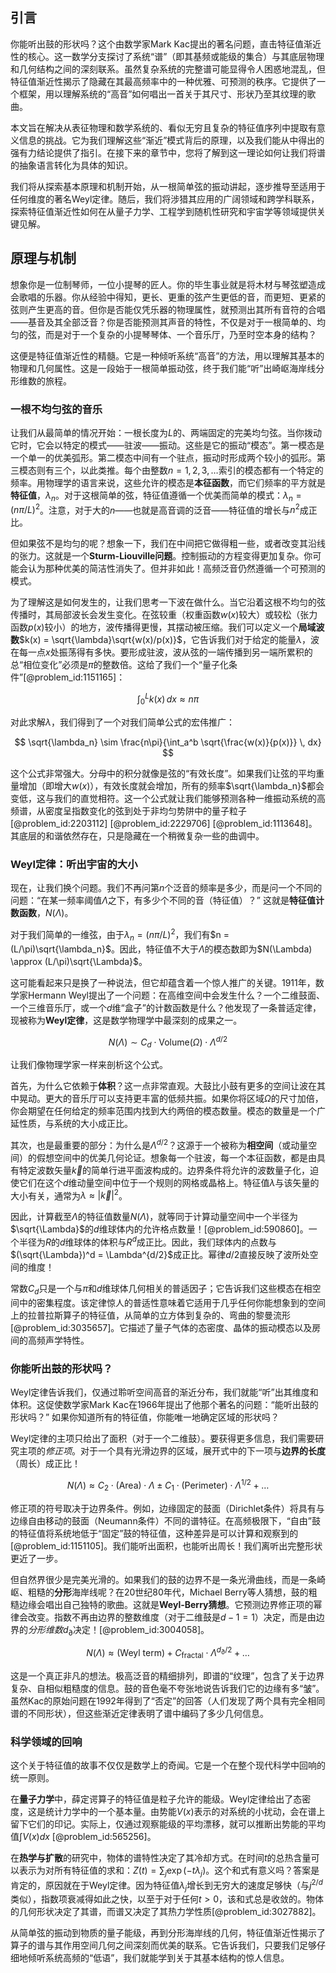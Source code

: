 ## 引言
你能听出鼓的形状吗？这个由数学家Mark Kac提出的著名问题，直击特征值渐近性的核心。这一数学分支探讨了系统“谱”（即其基频或能级的集合）与其底层物理和几何结构之间的深刻联系。虽然复杂系统的完整谱可能显得令人困惑地混乱，但特征值渐近性揭示了隐藏在其最高频率中的一种优雅、可预测的秩序。它提供了一个框架，用以理解系统的“高音”如何唱出一首关于其尺寸、形状乃至其纹理的歌曲。

本文旨在解决从表征物理和数学系统的、看似无穷且复杂的特征值序列中提取有意义信息的挑战。它为我们理解这些“渐近”模式背后的原理，以及我们能从中得出的强有力结论提供了指引。在接下来的章节中，您将了解到这一理论如何让我们将谱的抽象语言转化为具体的知识。

我们将从探索基本原理和机制开始，从一根简单弦的振动讲起，逐步推导至适用于任何维度的著名Weyl定律。随后，我们将涉猎其应用的广阔领域和跨学科联系，探索特征值渐近性如何在从量子力学、工程学到随机性研究和宇宙学等领域提供关键见解。

## 原理与机制

想象你是一位制琴师，一位小提琴的匠人。你的毕生事业就是将木材与琴弦塑造成会歌唱的乐器。你从经验中得知，更长、更重的弦产生更低的音，而更短、更紧的弦则产生更高的音。但你是否能仅凭乐器的物理属性，就预测出其所有音符的合唱——基音及其全部泛音？你是否能预测其声音的特性，不仅是对于一根简单的、均匀的弦，而是对于一个复杂的小提琴琴体、一个音乐厅，乃至时空本身的结构？

这便是特征值渐近性的精髓。它是一种倾听系统“高音”的方法，用以理解其基本的物理和几何属性。这是一段始于一根简单振动弦，终于我们能“听”出崎岖海岸线分形维数的旅程。

### 一根不均匀弦的音乐

让我们从最简单的情况开始：一根长度为$L$的、两端固定的完美均匀弦。当你拨动它时，它会以特定的模式——驻波——振动。这些是它的振动“模态”。第一模态是一个单一的优美弧形。第二模态中间有一个驻点，振动时形成两个较小的弧形。第三模态则有三个，以此类推。每个由整数$n=1, 2, 3, \dots$索引的模态都有一个特定的频率。用物理学的语言来说，这些允许的模态是**本征函数**，而它们频率的平方就是**特征值**，$\lambda_n$。对于这根简单的弦，特征值遵循一个优美而简单的模式：$\lambda_n = (n\pi/L)^2$。注意，对于大的$n$——也就是高音调的泛音——特征值的增长与$n^2$成正比。

但如果弦不是均匀的呢？想象一下，我们在中间把它做得粗一些，或者改变其沿线的张力。这就是一个**Sturm-Liouville问题**。控制振动的方程变得更加复杂。你可能会认为那种优美的简洁性消失了。但并非如此！高频泛音仍然遵循一个可预测的模式。

为了理解这是如何发生的，让我们思考一下波在做什么。当它沿着这根不均匀的弦传播时，其局部波长会发生变化。在弦较重（权重函数$w(x)$较大）或较松（张力函数$p(x)$较小）的地方，波传播得更慢，其摆动被压缩。我们可以定义一个**局域波数**$k(x) = \sqrt{\lambda}\sqrt{w(x)/p(x)}$，它告诉我们对于给定的能量$\lambda$，波在每一点$x$处振荡得有多快。要形成驻波，波从弦的一端传播到另一端所累积的总“相位变化”必须是$\pi$的整数倍。这给了我们一个“量子化条件”[@problem_id:1151165]：

$$ \int_0^L k(x) \,dx \approx n\pi $$

对此求解$\lambda$，我们得到了一个对我们简单公式的宏伟推广：

$$ \sqrt{\lambda_n} \sim \frac{n\pi}{\int_a^b \sqrt{\frac{w(x)}{p(x)}} \, dx} $$

这个公式非常强大。分母中的积分就像是弦的“有效长度”。如果我们让弦的平均重量增加（即增大$w(x)$），有效长度就会增加，所有的频率$\sqrt{\lambda_n}$都会变低，这与我们的直觉相符。这一个公式就让我们能够预测各种一维振动系统的高频谱，从密度呈指数变化的弦到处于非均匀势阱中的量子粒子[@problem_id:2203112] [@problem_id:2229706] [@problem_id:1113648]。其底层的和谐依然存在，只是隐藏在一个稍微复杂一些的曲调中。

### Weyl定律：听出宇宙的大小

现在，让我们换个问题。我们不再问第$n$个泛音的频率是多少，而是问一个不同的问题：“在某一频率阈值$\Lambda$之下，有多少个不同的音（特征值）？” 这就是**特征值计数函数**，$N(\Lambda)$。

对于我们简单的一维弦，由于$\lambda_n = (n\pi/L)^2$，我们有$n = (L/\pi)\sqrt{\lambda_n}$。因此，特征值不大于$\Lambda$的模态数即为$N(\Lambda) \approx (L/\pi)\sqrt{\Lambda}$。

这可能看起来只是换了一种说法，但它却蕴含着一个惊人推广的关键。1911年，数学家Hermann Weyl提出了一个问题：在高维空间中会发生什么？一个二维鼓面、一个三维音乐厅，或一个$d$维“盒子”的计数函数是什么？他发现了一条普适定律，现被称为**Weyl定律**，这是数学物理学中最深刻的成果之一。

$$ N(\Lambda) \sim C_d \cdot \text{Volume}(\Omega) \cdot \Lambda^{d/2} $$

让我们像物理学家一样来剖析这个公式。

首先，为什么它依赖于**体积**？这一点非常直观。大鼓比小鼓有更多的空间让波在其中晃动。更大的音乐厅可以支持更丰富的低频共振。如果你将区域$\Omega$的尺寸加倍，你会期望在任何给定的频率范围内找到大约两倍的模态数量。模态的数量是一个广延性质，与系统的大小成正比。

其次，也是最重要的部分：为什么是$\Lambda^{d/2}$？这源于一个被称为**相空间**（或动量空间）的假想空间中的优美几何论证。想象每一个驻波，每一个本征函数，都是由具有特定波数矢量$\vec{k}$的简单行进平面波构成的。边界条件将允许的波数量子化，迫使它们在这个$d$维动量空间中位于一个规则的网格或晶格上。特征值$\lambda$与该矢量的大小有关，通常为$\lambda \approx |\vec{k}|^2$。

因此，计算截至$\Lambda$的特征值数量$N(\Lambda)$，就等同于计算动量空间中一个半径为$\sqrt{\Lambda}$的$d$维球体内的允许格点数量！[@problem_id:590860]。一个半径为$R$的$d$维球体的体积与$R^d$成正比。因此，我们球体内的点数与$(\sqrt{\Lambda})^d = \Lambda^{d/2}$成正比。幂律$d/2$直接反映了波所处空间的维度！

常数$C_d$只是一个与$\pi$和$d$维球体几何相关的普适因子；它告诉我们这些模态在相空间中的密集程度。该定律惊人的普适性意味着它适用于几乎任何你能想象到的空间上的拉普拉斯算子的特征值，从简单的立方体到复杂的、弯曲的黎曼流形[@problem_id:3035657]。它描述了量子气体的态密度、晶体的振动模态以及房间的高频声学特性。

### 你能听出鼓的形状吗？

Weyl定律告诉我们，仅通过聆听空间高音的渐近分布，我们就能“听”出其维度和体积。这促使数学家Mark Kac在1966年提出了他那个著名的问题：“能听出鼓的形状吗？” 如果你知道所有的特征值，你能唯一地确定区域的形状吗？

Weyl定律的主项只给出了面积（对于一个二维鼓）。要获得更多信息，我们需要研究主项的*修正项*。对于一个具有光滑边界的区域，展开式中的下一项与**边界的长度**（周长）成正比！

$$ N(\Lambda) \approx C_2 \cdot (\text{Area}) \cdot \Lambda \pm C_1 \cdot (\text{Perimeter}) \cdot \Lambda^{1/2} + \dots $$

修正项的符号取决于边界条件。例如，边缘固定的鼓面（Dirichlet条件）将具有与边缘自由移动的鼓面（Neumann条件）不同的谱特征。在高频极限下，“自由”鼓的特征值将系统地低于“固定”鼓的特征值，这种差异是可以计算和观察到的[@problem_id:1151105]。我们能听出面积，也能听出周长！我们离听出完整形状更近了一步。

但自然界很少是完美光滑的。如果我们的鼓的边界不是一条光滑曲线，而是一条崎岖、粗糙的**分形**海岸线呢？在20世纪80年代，Michael Berry等人猜想，鼓的粗糙边缘会唱出自己独特的歌曲。这就是**Weyl-Berry猜想**。它预测边界修正项的幂律会改变。指数不再由边界的整数维度（对于二维鼓是$d-1=1$）决定，而是由边界的*分形维数*$d_{\partial}$决定！[@problem_id:3004058]。

$$ N(\Lambda) \approx (\text{Weyl term}) + C_{\text{fractal}} \cdot \Lambda^{d_{\partial}/2} + \dots $$

这是一个真正非凡的想法。极高泛音的精细排列，即谱的“纹理”，包含了关于边界复杂、自相似粗糙度的信息。鼓的音色毫不夸张地说告诉我们它的边缘有多“皱”。虽然Kac的原始问题在1992年得到了“否定”的回答（人们发现了两个具有完全相同谱的不同形状），但这些渐近定律表明了谱中编码了多少几何信息。

### 科学领域的回响

这个关于特征值的故事不仅仅是数学上的奇闻。它是一个在整个现代科学中回响的统一原则。

在**量子力学**中，薛定谔算子的特征值是粒子允许的能级。Weyl定律给出了态密度，这是统计力学中的一个基本量。由势能$V(x)$表示的对系统的小扰动，会在谱上留下它们的印记。实际上，仅通过观察能级的平均漂移，就可以推断出势能的平均值$\int V(x) dx$ [@problem_id:565256]。

在**热学与扩散**的研究中，物体的谱特性决定了其冷却方式。在时间$t$的总热含量可以表示为对所有特征值的求和：$Z(t) = \sum_j \exp(-t\lambda_j)$。这个和式有意义吗？答案是肯定的，原因就在于Weyl定律。因为特征值$\lambda_j$增长到无穷大的速度足够快（与$j^{2/d}$类似），指数项衰减得如此之快，以至于对于任何$t>0$，该和式总是收敛的。物体的几何形状决定了其谱，而谱又决定了其热力学性质[@problem_id:3027882]。

从简单弦的振动到物质的量子能级，再到分形海岸线的几何，特征值渐近性揭示了算子的谱与其作用空间几何之间深刻而优美的联系。它告诉我们，只要我们足够仔细地倾听系统高频的“低语”，我们就能学到关于其基本结构的惊人信息。


